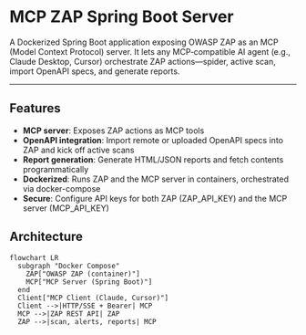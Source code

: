 # MCP ZAP Spring Boot Server

A Dockerized Spring Boot application exposing OWASP ZAP as an MCP (Model Context Protocol) server. It lets any MCP‑compatible AI agent (e.g., Claude Desktop, Cursor) orchestrate ZAP actions—spider, active scan, import OpenAPI specs, and generate reports.

---

## Features
- **MCP server**: Exposes ZAP actions as MCP tools
- **OpenAPI integration**: Import remote or uploaded OpenAPI specs into ZAP and kick off active scans
- **Report generation**: Generate HTML/JSON reports and fetch contents programmatically
- **Dockerized**: Runs ZAP and the MCP server in containers, orchestrated via docker-compose
- **Secure**: Configure API keys for both ZAP (ZAP_API_KEY) and the MCP server (MCP_API_KEY)

## Architecture
```mermaid
flowchart LR
  subgraph "Docker Compose"
    ZAP["OWASP ZAP (container)"]
    MCP["MCP Server (Spring Boot)"]
  end
  Client["MCP Client (Claude, Cursor)"]
  Client -->|HTTP/SSE + Bearer| MCP
  MCP -->|ZAP REST API| ZAP
  ZAP -->|scan, alerts, reports| MCP
```

